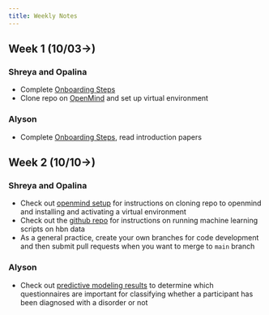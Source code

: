 ```yaml
---
title: Weekly Notes
---
```


## Week 1 (10/03->)
### Shreya and Opalina
* Complete [Onboarding Steps](fall22_urop_onboarding.md)
* Clone repo on [OpenMind](openmind.md) and set up virtual environment

### Alyson
* Complete [Onboarding Steps](fall22_urop_onboarding.md), read introduction papers

## Week 2 (10/10->)
### Shreya and Opalina
* Check out [openmind setup](openmind.md) for instructions on cloning repo to openmind and installing and activating a virtual environment
* Check out the [github repo](https://github.com/maedbhk/healthy_brain_network) for instructions on running machine learning scripts on hbn data
* As a general practice, create your own branches for code development and then submit pull requests when you want to merge to `main` branch

### Alyson
* Check out [predictive modeling results](../notebooks/phenotype_models.html) to determine which questionnaires are important for classifying whether a participant has been diagnosed with a disorder or not
